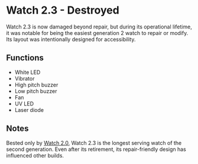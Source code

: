 # Watch 2.3 - Destroyed

Watch 2.3 is now damaged beyond repair, but during its operational lifetime, it was notable for being the easiest generation 2 watch to repair or modify. Its layout was intentionally designed for accessibility.

## Functions

- White LED
- Vibrator
- High pitch buzzer
- Low pitch buzzer
- Fan
- UV LED
- Laser diode

## Notes

Bested only by [Watch 2.0](../Watch2.0/Watch2.0.md), Watch 2.3 is the longest serving watch of the second generation. Even after its retirement, its repair-friendly design has influenced other builds.